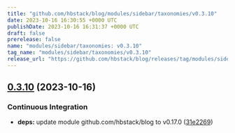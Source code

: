 ```yaml
---
title: "github.com/hbstack/blog/modules/sidebar/taxonomies/v0.3.10"
date: 2023-10-16 16:30:55 +0000 UTC
publishDate: 2023-10-16 16:31:37 +0000 UTC
draft: false
prerelease: false
name: "modules/sidebar/taxonomies: v0.3.10"
tag_name: "modules/sidebar/taxonomies/v0.3.10"
release_url: "https://github.com/hbstack/blog/releases/tag/modules/sidebar/taxonomies/v0.3.10"
---
```


## [0.3.10](https://github.com/hbstack/blog/compare/modules/sidebar/taxonomies/v0.3.9...modules/sidebar/taxonomies/v0.3.10) (2023-10-16)


### Continuous Integration

* **deps:** update module github.com/hbstack/blog to v0.17.0 ([31e2269](https://github.com/hbstack/blog/commit/31e2269889826b3a102fb1ac5ac1a0c09a88d652))
